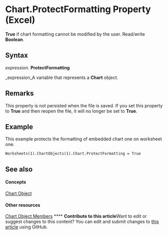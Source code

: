 
# Chart.ProtectFormatting Property (Excel)

 **True** if chart formatting cannot be modified by the user. Read/write **Boolean**.


## Syntax

 _expression_. **ProtectFormatting**

 _expression_A variable that represents a  **Chart** object.


## Remarks

This property is not persisted when the file is saved. If you set this property to  **True** and then reopen the file, it will no longer be set to **True**.


## Example

This example protects the formatting of embedded chart one on worksheet one.


```
Worksheets(1).ChartObjects(1).Chart.ProtectFormatting = True
```


## See also


#### Concepts


 [Chart Object](179c32ce-49bd-6f36-ea12-89fb5443f3ea.md)
#### Other resources


 [Chart Object Members](a3f8ac44-02d6-6f3f-b5e0-23f4bd5d6baf.md)
****   **Contribute to this article**Want to edit or suggest changes to this content? You can edit and submit changes to  [this article](https://github.com/jhershey00/VBA_Excel_Test/OpenXMLCon/articles/71630b7f-6c89-869d-cd5b-d0a7bacd904a.md) using GitHub.

